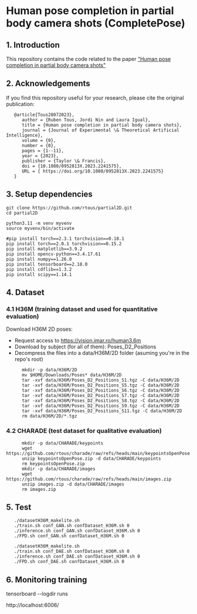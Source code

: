 # Human pose completion in partial body camera shots (CompletePose)

## 1. Introduction

This repository contains the code related to the paper ["Human pose completion in partial body camera shots"](https://upcommons.upc.edu/bitstream/handle/2117/394207/main.pdf;jsessionid=F7BEA81F9053C26DE28BE39BCAD8FAF5?sequence=1)

## 2. Acknowledgements

If you find this repository useful for your research, please cite the original publication:
```
   @article{Tous28072023},
      author = {Ruben Tous, Jordi Nin and Laura Igual},
      title = {Human pose completion in partial body camera shots},
      journal = {Journal of Experimental \& Theoretical Artificial Intelligence},
      volume = {0},
      number = {0},
      pages = {1--11},
      year = {2023},
      publisher = {Taylor \& Francis},
      doi = {10.1080/0952813X.2023.2241575},
      URL = { https://doi.org/10.1080/0952813X.2023.2241575}
   }
```

## 3. Setup dependencies
```
git clone https://github.com/rtous/partial2D.git
cd partial2D

python3.11 -m venv myvenv
source myvenv/bin/activate

#pip install torch==2.3.1 torchvision==0.18.1
pip install torch==2.0.1 torchvision==0.15.2 
pip install matplotlib==3.9.2
pip install opencv-python==3.4.17.61
pip install numpy==1.26.0
pip install tensorboard==2.18.0
pip install cdflib==1.3.2
pip install scipy==1.14.1
```
## 4. Dataset

### 4.1 H36M (training dataset and used for quantitative evaluation)

Download H36M 2D poses:

   - Request access to https://vision.imar.ro/human3.6m
   - Download by subject (for all of them): Poses_D2_Positions
   - Decompress the files into a data/H36M/2D folder (asuming you're in the repo's root)
```
      mkdir -p data/H36M/2D
      mv $HOME/Downloads/Poses* data/H36M/2D
      tar -xvf data/H36M/Poses_D2_Positions_S1.tgz -C data/H36M/2D
      tar -xvf data/H36M/Poses_D2_Positions_S5.tgz -C data/H36M/2D
      tar -xvf data/H36M/Poses_D2_Positions_S6.tgz -C data/H36M/2D
      tar -xvf data/H36M/Poses_D2_Positions_S7.tgz -C data/H36M/2D
      tar -xvf data/H36M/Poses_D2_Positions_S8.tgz -C data/H36M/2D
      tar -xvf data/H36M/Poses_D2_Positions_S9.tgz -C data/H36M/2D
      tar -xvf data/H36M/Poses_D2_Positions_S11.tgz -C data/H36M/2D
      rm data/H36M/2D/*.tgz
```

### 4.2 CHARADE (test dataset for qualitative evaluation)

```
      mkdir -p data/CHARADE/keypoints
      wget https://github.com/rtous/charade/raw/refs/heads/main/keypointsOpenPose.zip
      unzip keypointsOpenPose.zip -d data/CHARADE/keypoints  
      rm keypointsOpenPose.zip
      mkdir -p data/CHARADE/images
      wget https://github.com/rtous/charade/raw/refs/heads/main/images.zip
      unzip images.zip -d data/CHARADE/images  
      rm images.zip
```

## 5. Test

```
   ./datasetH36M_makelite.sh
   ./train.sh conf_GAN.sh confDataset_H36M.sh 0 
   ./inference.sh conf_GAN.sh confDataset_H36M.sh 0
   ./FPD.sh conf_GAN.sh confDataset_H36M.sh 0
```

```
   ./datasetH36M_makelite.sh
   ./train.sh conf_DAE.sh confDataset_H36M.sh 0 
   ./inference.sh conf_DAE.sh confDataset_H36M.sh 0
   ./FPD.sh conf_DAE.sh confDataset_H36M.sh 0
```


## 6. Monitoring training

tensorboard --logdir runs

http://localhost:6006/
